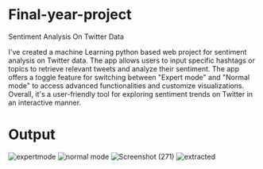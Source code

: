 # Final-year-project
Sentiment Analysis On Twitter Data

I've created a machine Learning python based web project for sentiment analysis on Twitter data. The app allows users to input specific hashtags or topics to retrieve relevant tweets and analyze their sentiment. The app offers a toggle feature for switching between "Expert mode" and "Normal mode" to access advanced functionalities and customize visualizations. Overall, it's a user-friendly tool for exploring sentiment trends on Twitter in an interactive manner.
# Output
![expertmode](https://github.com/rashmisingh26215/Final-year-project/assets/98443064/3414e5bc-3330-4ed9-831a-635ca476ad2d)
![normal mode](https://github.com/rashmisingh26215/Final-year-project/assets/98443064/7db3670a-7fca-471d-ad69-639efa81d325)
![Screenshot (271)](https://github.com/rashmisingh26215/Final-year-project/assets/98443064/02bf9222-6ff3-4400-a55e-7efb9b68ca42)
![extracted](https://github.com/rashmisingh26215/Final-year-project/assets/98443064/1fa553d0-7c84-42a9-a3ce-d9903fed387b)
